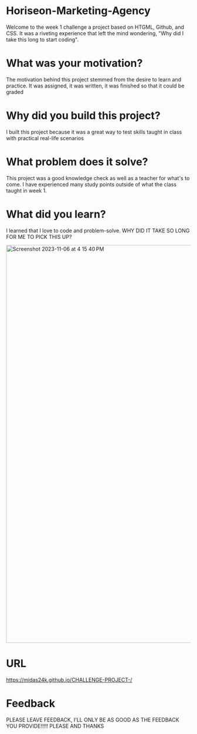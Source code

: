 # Horiseon-Marketing-Agency

Welcome to the week 1 challenge a project based on HTGML, Github, and CSS. It was a riveting experience that left the mind wondering, "Why did I take this long to start coding".

# What was your motivation?
The motivation behind this project stemmed from the desire to learn and practice. It was assigned, it was written, it was finished so that it could be graded

# Why did you build this project?
I built this project because it was a great way to test skills taught in class with practical real-life scenarios 

# What problem does it solve?
This project was a good knowledge check as well as a teacher for what's to come. I have experienced many study points outside of what the class taught in week 1.

# What did you learn?
I learned that I love to code and problem-solve. WHY DID IT TAKE SO LONG FOR ME TO PICK THIS UP?

<img width="1085" alt="Screenshot 2023-11-06 at 4 15 40 PM" src="https://github.com/Midas24k/Horiseon-Marketing-Agency/assets/137853877/7f2d0553-6d91-4956-961e-cdea9a9bf00d">

# URL
https://midas24k.github.io/CHALLENGE-PROJECT-/



# Feedback
PLEASE LEAVE FEEDBACK, I'LL ONLY BE AS GOOD AS THE FEEDBACK YOU PROVIDE!!!!! PLEASE AND THANKS 

